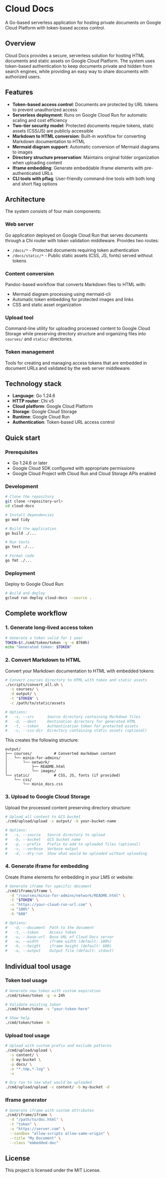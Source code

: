 # Cloud Docs

A Go-based serverless application for hosting private documents on Google Cloud Platform with token-based access control.

## Overview

Cloud Docs provides a secure, serverless solution for hosting HTML documents and static assets on
Google Cloud Platform. The system uses token-based authentication to keep documents private and hidden
from search engines, while providing an easy way to share documents with authorized users.

## Features

- **Token-based access control**: Documents are protected by URL tokens to prevent unauthorized access
- **Serverless deployment**: Runs on Google Cloud Run for automatic scaling and cost efficiency
- **Two-tier security model**: Protected documents require tokens, static assets (CSS/JS) are publicly accessible
- **Markdown to HTML conversion**: Built-in workflow for converting Markdown documentation to HTML
- **Mermaid diagram support**: Automatic conversion of Mermaid diagrams to images
- **Directory structure preservation**: Maintains original folder organization when uploading content
- **Iframe embedding**: Generate embeddable iframe elements with pre-authenticated URLs
- **CLI tools with pflag**: User-friendly command-line tools with both long and short flag options

## Architecture

The system consists of four main components:

### Web server
Go application deployed on Google Cloud Run that serves documents through a Chi router with token validation middleware. Provides two routes:
- `/docs/*` - Protected documents requiring token authentication
- `/docs/static/*` - Public static assets (CSS, JS, fonts) served without tokens

### Content conversion
Pandoc-based workflow that converts Markdown files to HTML with:
- Mermaid diagram processing using mermaid-cli
- Automatic token embedding for protected images and links
- CSS and static asset organization

### Upload tool
Command-line utility for uploading processed content to Google Cloud Storage while preserving directory structure and organizing files into `courses/` and `static/` directories.

### Token management
Tools for creating and managing access tokens that are embedded in document URLs and validated by the web server middleware.

## Technology stack

- **Language**: Go 1.24.6
- **HTTP router**: Chi v5
- **Cloud platform**: Google Cloud Platform
- **Storage**: Google Cloud Storage
- **Runtime**: Google Cloud Run
- **Authentication**: Token-based URL access control

## Quick start

### Prerequisites

- Go 1.24.6 or later
- Google Cloud SDK configured with appropriate permissions
- Google Cloud Project with Cloud Run and Cloud Storage APIs enabled

### Development

```bash
# Clone the repository
git clone <repository-url>
cd cloud-docs

# Install dependencies
go mod tidy

# Build the application
go build ./...

# Run tests
go test ./...

# Format code
go fmt ./...
```

### Deployment

Deploy to Google Cloud Run:

```bash
# Build and deploy
gcloud run deploy cloud-docs --source .
```

## Complete workflow

### 1. Generate long-lived access token

```bash
# Generate a token valid for 1 year
TOKEN=$(./cmd/token/token -g -e 8760h)
echo "Generated token: $TOKEN"
```

### 2. Convert Markdown to HTML

Convert your Markdown documentation to HTML with embedded tokens:

```bash
# Convert courses directory to HTML with token and static assets
./scripts/convert_all.sh \
  -s courses/ \
  -d output/ \
  -t "$TOKEN" \
  -c /path/to/static/assets

# Options:
#   -s, --src      Source directory containing Markdown files
#   -d, --dest     Destination directory for generated HTML  
#   -t, --token    Authentication token for protected assets
#   -c, --css-dir  Directory containing static assets (optional)
```

This creates the following structure:
```
output/
├── courses/          # Converted markdown content
│   └── minio-for-admins/
│       └── network/
│           ├── README.html
│           └── images/
└── static/           # CSS, JS, fonts (if provided)
    └── css/
        └── minio_docs.css
```

### 3. Upload to Google Cloud Storage

Upload the processed content preserving directory structure:

```bash
# Upload all content to GCS bucket
./cmd/upload/upload -s output/ -b your-bucket-name

# Options:
#   -s, --source   Source directory to upload
#   -b, --bucket   GCS bucket name
#   -p, --prefix   Prefix to add to uploaded files (optional)
#   -v, --verbose  Verbose output
#   -d, --dry-run  Show what would be uploaded without uploading
```

### 4. Generate iframe for embedding

Create iframe elements for embedding in your LMS or website:

```bash
# Generate iframe for specific document
./cmd/iframe/iframe \
  -d "/courses/minio-for-admins/network/README.html" \
  -t "$TOKEN" \
  -u "https://your-cloud-run-url.com" \
  -w "100%" \
  -h "600"

# Options:
#   -d, --document  Path to the document
#   -t, --token     Access token  
#   -u, --base-url  Base URL of Cloud Docs server
#   -w, --width     iframe width (default: 100%)
#   -h, --height    iframe height (default: 600)
#   -o, --output    Output file (default: stdout)
```

## Individual tool usage

### Token tool usage

```bash
# Generate new token with custom expiration
./cmd/token/token -g -e 24h

# Validate existing token
./cmd/token/token -v "your-token-here"

# Show help
./cmd/token/token -h
```

### Upload tool usage

```bash
# Upload with custom prefix and exclude patterns
./cmd/upload/upload \
  -s content/ \
  -b my-bucket \
  -p docs/ \
  -e "*.tmp,*.log" \
  -v

# Dry run to see what would be uploaded
./cmd/upload/upload -s content/ -b my-bucket -d
```

### Iframe generator

```bash
# Generate iframe with custom attributes
./cmd/iframe/iframe \
  -d "/path/to/doc.html" \
  -t "token" \
  -u "https://server.com" \
  --sandbox "allow-scripts allow-same-origin" \
  --title "My Document" \
  --class "embedded-doc"
```

## License

This project is licensed under the MIT License.